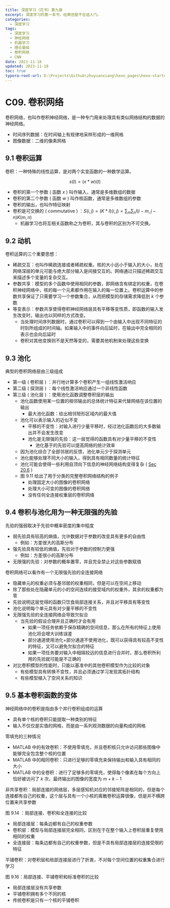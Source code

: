 ```yaml
---
title: 深度学习（花书）第九章
excerpt: 深度学习的第一本书，经典但是不合适入门。
categories:
  - 深度学习
tags:
  - 深度学习
  - 神经网络
  - 机器学习
  - 理论基础
  - 卷积网络
  - CNN
date: 2021-11-18
updated: 2023-11-18
toc: true
typora-root-url: D:\Projects\Github\zhuyuanxiang\hexo_pages\hexo-starter\source\_posts\
---
```


# C09. 卷积网络

卷积网络，也叫作卷积神经网络，是一种专门用来处理具有类似网络结构的数据的神经网络。

-   时间序列数据：在时间轴上有规律地采样形成的一维网格
-   图像数据：二维的像素网格

## 9.1 卷积运算

卷积：一种特殊的线性运算，是对两个实变函数的一种数学运算。

$$
s ( t ) = ( x*w ) ( t )
$$

-   卷积的第一个参数 ( 函数 $x$ ) 叫作输入，通常是多维数组的数据
-   卷积的第二个参数 ( 函数 $w$ ) 叫作核函数，通常是多维数组的参数
-   卷积的输出，也叫作特征映射
-   卷积是可交换的 ( commutative ) ：$S ( i,j ) = ( K*I ) ( i,j ) =\sum_m\sum_n I ( i-m,j-n ) K ( m,n )$
    -   机器学习也将互相关函数称之为卷积，其与卷积的区别为不可交换。

<!--TODO:离散卷积看作矩阵的乘法-->

## 9.2 动机

卷积运算的三个重要思想：

-   稀疏交互：也叫作稀疏连接或者稀疏权重。核的大小远小于输入的大小，处在网络深层的单元可能与绝大部分输入是间接交互的。网络通过只描述稀疏交互来描述多个变量的复杂交互。
-   参数共享：模型的多个函数中使用相同的参数，即网络含有绑定的权重，在卷积神经网络中，核的每一个元素都作用在输入的每一位置上。卷积运算中的参数共享保证了只需要学习一个参数集合，从而把模型的存储需求降低到 $k$ 个参数
-   等变表示：参数共享使得卷积神经网络层具有平移等变性质，即函数的输入发生改变时，输出也以同样的方式改变。
    -   当处理时间序列数据时，通过卷积可以得到一个由输入中出现不同特征的时刻所组成的时间轴。如果输入中的事件向后延时，在输出中完全相同的表示也会向后延时
    -   卷积对其他变换则不是天然等变的，需要其他机制来处理这些变换

## 9.3 池化

典型的卷积网络层由三级组成

-   第一级 ( 卷积层 ) ：并行地计算多个卷积产生一组线性激活响应
-   第二级 ( 探测层 ) ：每个线性激活响应通过一个非线性函数
-   第三级 ( 池化层 ) ：使用池化函数调整卷积层的输出
    -   池化函数使用某一位置的相邻输出的总体统计特征来代替网络在该位置的输出
        -   最大池化函数：给出相邻矩形区域内的最大值
    -   池化可以表示输入的近似不变
        -   平移的不变性：对输入进行少量平移时，经过池化函数后的大多数输出并不会发生改变
        -   池化是无限强的先验：这一层觉得的函数具有对少量平移的不变性
            -   池化基于的先验可以提高网络的统计效率
    -   因为池化综合了全部邻居的反馈，池化单元少于探测单元
    -   池化能够处理不同大小的输入，得到具有相同数量的统计特征
    -   池化可能会使得一些利用自顶向下信息的神经网络结构变得复杂 ( [Sec 20.6](Ch20.md) )
    -   图 9.11 给出了用于分类的完整卷积网络结构的例子
        -   处理固定大小的图像的卷积网络
        -   处理大小可变的图像的卷积网络
        -   没有任何全连接权重层的卷积网络

## 9.4 卷积与池化用为一种无限强的先验

先验的强弱取决于先验中概率密度的集中程度

-   弱先验具有较高的熵值，允许数据对于参数的改变具有更多的自由性
    -   例如：方差很大的高斯分布
-   强先验具有较低的熵值，先验对于参数的控制力更强
    -   例如：方差很小的高斯分布
-   无限强的先验：对参数的概率置零，并且完全禁止对这些参数赋值

卷积网络可以看作有一个无限强先验的全连接网络

-   隐藏单元的权重必须与基邻居的权重相同，但是可以在空间上移动
-   除了那些处在隐藏单元的小的空间连续的接受域内的权重外，其余的权重都为零
-   先验说明这层觉得的函数只饮食局部连接关系，并且对平移具有等变性
-   池化说明每个单元具有对少量平移的不变性
-   无限强先验的全连接网络会导致欠拟合
    -   当先验的假设合理并且正确时才会有用
        -   如果一项任务依赖于保存精确的空间信息，那么在所有的特征上使用池化将会增大训练误差
        -   部分通道使用池化+部分通道不使用池化，既可以获得具有较高不变性的特征，又可以避免欠拟合的特征
        -   如果一项任务要对输入中相隔较远的信息进行合并时，那么卷积所利用的先验就可能是不正确的
-   对比卷积模型的性能时，只能以基准中的其他卷积模型作为比较的对象
    -   有些模型具有转换不变性，并且必须通过学习发现其拓扑结构
    -   有些模型植入了空间关系的知识

## 9.5 基本卷积函数的变体

神经网络中的卷积是指由多个并行卷积组成的运算

-   具有单个核的卷积只能提取一种类别的特征
-   输入不仅仅是实值的网格，而是由一系列观测数据的向量构成的网格

零填充的三种情况

-   MATLAB 中的有效卷积：不使用零填充，并且卷积核只允许访问那些图像中能够完全包含整个核的位置
-   MATLAB 中的相同卷积：只进行足够的零填充来保持输出和输入具有相同的大小
-   MATLAB 中的全卷积：进行了足够多的零填充，使得每个像素在每个方向上恰好被访问了 $k$ 次，最终输出的图像的宽度为 $m+k-1$

非共享卷积：局部连接的网络层，多层感知机对应的邻接矩阵是相同的，但是每个连接都有自己的权重，这个层与具有一个小核的离散卷积运算很像，但是并不横跨位置来共享参数

图 9.14 ：局部连接、卷积和全连接的比较

-   局部连接层：每条边都有自己的权重参数
-   卷积层：模型与局部连接层完全相同，区别在于在整个输入上卷积层重复使用相同的权重
-   全连接层：每条边都有自己的权重参数，但是不具有局部连接层的连接受限的特征

平铺卷积：对卷积层和局部连接层进行了折衷，不对每个空间位置的权重集合进行学习

图 9.16：局部连接、平铺卷积和标准卷积的比较

-   局部连接层没有共享参数
-   平铺卷积拥有多个不同的核
-   传统卷积是只有一个核的平铺卷积
